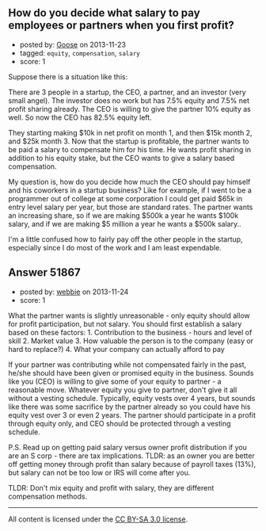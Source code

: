 ## How do you decide what salary to pay employees or partners when you first profit?

- posted by: [Goose](https://stackexchange.com/users/-1/21596-goose) on 2013-11-23
- tagged: `equity`, `compensation`, `salary`
- score: 1

<p>Suppose there is a situation like this:</p>

<p>There are 3 people in a startup, the CEO, a partner, and an investor (very small angel). The investor does no work but has 7.5% equity and 7.5% net profit sharing already. The CEO is willing to give the partner 10% equity as well. So now the CEO has 82.5% equity left. </p>

<p>They starting making $10k in net profit on month 1, and then $15k month 2, and $25k month 3. Now that the startup is profitable, the partner wants to be paid a salary to compensate him for his time. He wants profit sharing in addition to his equity stake, but the CEO wants to give a salary based compensation. </p>

<p>My question is, how do you decide how much the CEO should pay himself and his coworkers in a startup business? Like for example, if I went to be a programmer out of college at some corporation I could get paid $65k in entry level salary per year, but those are standard rates. The partner wants an increasing share, so if we are making $500k a year he wants $100k salary, and if we are making $5 million a year he wants a $500k salary..</p>

<p>I'm a little confused how to fairly pay off the other people in the startup, especially since I do most of the work and I am least expendable. </p>



## Answer 51867

- posted by: [webbie](https://stackexchange.com/users/-1/16413-webbie) on 2013-11-24
- score: 1

<p>What the partner wants is slightly unreasonable - only equity should allow for profit participation, but not salary. You should first establish a salary based on these factors:
1. Contribution to the business - hours and level of skill
2. Market value
3. How valuable the person is to the company (easy or hard to replace?)
4. What your company can actually afford to pay</p>

<p>If your partner was contributing while not compensated fairly in the past, he/she should have been given or promised equity in the business. Sounds like you (CEO) is willing to give some of your equity to partner - a reasonable move. Whatever equity you give to partner, don't give it all without a vesting schedule. Typically, equity vests over 4 years, but sounds like there was some sacrifice by the partner already so you could have his equity vest over 3 or even 2 years. The partner should participate in a profit through equity only, and CEO should be protected through a vesting schedule.</p>

<p>P.S. Read up on getting paid salary versus owner profit distribution if you are an S corp - there are tax implications. TLDR: as an owner you are better off getting money through profit than salary because of payroll taxes (13%), but salary can not be too low or IRS will come after you.</p>

<p>TLDR: Don't mix equity and profit with salary, they are different compensation methods.</p>




---

All content is licensed under the [CC BY-SA 3.0 license](https://creativecommons.org/licenses/by-sa/3.0/).
